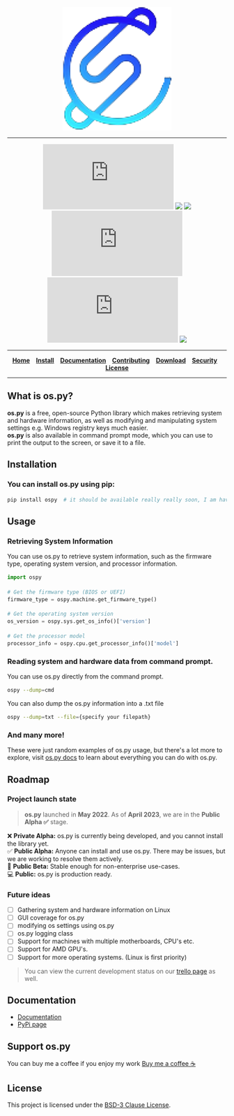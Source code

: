 <div align="center">

![os.py](https://github.com/Bamboooz/os.py/blob/master/assets/logo.png?raw=true)

-----------------

[![](https://img.shields.io/github/v/release/Bamboooz/os.py?color=yellow?style=flat-square)](https://github.com/Bamboooz/os.py/releases/)
[![](https://img.shields.io/badge/python-3.6%20and%20newer-brightgreen)](https://en.wikipedia.org/wiki/Python_(programming_language))
[![](https://img.shields.io/badge/operating%20system-windows-purple)](https://en.wikipedia.org/wiki/Operating_system)
[![](https://www.aschey.tech/tokei/github/Bamboooz/os.py?style=flat-square)](https://github.com/Bamboooz/os.py)
![](https://img.shields.io/github/languages/code-size/Bamboooz/os.py?color=red)
[![](https://img.shields.io/badge/License-BSD--3--Clause-blue)](https://opensource.org/license/bsd-3-clause/)

-----------------

[**Home**](https://github.com/Bamboooz/os.py)⠀
[**Install**](https://github.com/Bamboooz/os.py#installation)⠀
[**Documentation**](https://github.com/Bamboooz/os.py/wiki)⠀
[**Contributing**](https://github.com/Bamboooz/os.py/blob/master/CONTRIBUTING.md)⠀
[**Download**](https://pypi.org/project/os.py#files)⠀
[**Security**](https://github.com/Bamboooz/os.py/blob/master/SECURITY.md)⠀
[**License**](https://github.com/Bamboooz/os.py/blob/master/LICENSE)

-----------------

<div align="left">

## What is os.py?
**os.py** is a free, open-source Python library which makes retrieving system and hardware information, as well as modifying and manipulating system settings e.g. Windows registry keys much easier.<br/>
**os.py** is also available in command prompt mode, which you can use to print the output to the screen, or save it to a file.

## Installation
### You can install os.py using pip:
```bash
pip install ospy  # it should be available really really soon, I am having problems with pypi administration.
```

## Usage
### Retrieving System Information
You can use os.py to retrieve system information, such as the firmware type, operating system version, and processor information.

```python
import ospy

# Get the firmware type (BIOS or UEFI)
firmware_type = ospy.machine.get_firmware_type()

# Get the operating system version
os_version = ospy.sys.get_os_info()['version']

# Get the processor model
processor_info = ospy.cpu.get_processor_info()['model']
```

### Reading system and hardware data from command prompt.
You can use os.py directly from the command prompt.

```bash
ospy --dump=cmd 
```

You can also dump the os.py information into a .txt file

```bash
ospy --dump=txt --file={specify your filepath}
```

### And many more!
These were just random examples of os.py usage, but there's a lot more to explore, visit [os.py docs](https://github.com/Bamboooz/os.py/wiki) to learn about everything you can do with os.py.

## Roadmap
### Project launch state
> **os.py** launched in **May 2022**. As of **April 2023**, we are in the **Public Alpha  ✅** stage.<br/>

❌ **Private Alpha:** os.py is currently being developed, and you cannot install the library yet.<br/>
✅ **Public Alpha:** Anyone can install and use os.py. There may be issues, but we are working to resolve them actively.<br/>
🔶 **Public Beta:** Stable enough for non-enterprise use-cases.<br/>
💻 **Public:** os.py is production ready.

### Future ideas
 * [ ] Gathering system and hardware information on Linux
 * [ ] GUI coverage for os.py
 * [ ] modifying os settings using os.py
 * [ ] os.py logging class
 * [ ] Support for machines with multiple motherboards, CPU's etc.
 * [ ] Support for AMD GPU's.
 * [ ] Support for more operating systems. (Linux is first priority)

> You can view the current development status on our [trello page](https://trello.com/b/5rmlwrUg/ospy) as well.

## Documentation

 * [Documentation](https://github.com/Bamboooz/os.py/wiki)
 * [PyPi page](https://pypi.org/project/os_py/)

## Support os.py
You can buy me a coffee if you enjoy my work [Buy me a coffee ☕](https://www.buymeacoffee.com/Bamboooz)

## License

This project is licensed under the [BSD-3 Clause License](https://opensource.org/license/bsd-3-clause/).